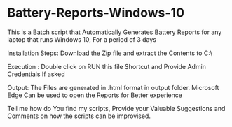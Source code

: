# Battery-Reports-Windows-10
This is a Batch script that Automatically Generates Battery Reports for any laptop that runs Windows 10, For a period of 3 days

Installation Steps:
Download the Zip file and extract the Contents to C:\

Execution :
Double click on RUN this file Shortcut and Provide Admin Credentials If asked

Output:
The Files are generated in .html format in output folder. Microsoft Edge Can be used to open the Reports for Better experience

Tell me how do You find my scripts, Provide your Valuable Suggestions and Comments on how the scripts can be improvised.
